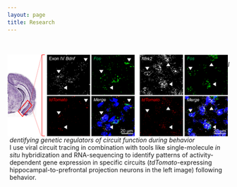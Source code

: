 ```yaml
---
layout: page
title: Research
---
```

<br><br>
<img style="float: left;" src="/RNAscope.jpg" width="500"><p style="padding-left: 5px;"><i>Identifying genetic regulators of circuit function during behavior</i><br>
  I use viral circuit tracing in combination with tools like single-molecule <i>in situ</i> hybridization and RNA-sequencing to identify patterns of activity-dependent gene expression in specific circuits (<i>tdTomato</i>-expressing hippocampal-to-prefrontal projection neurons in the left image) following behavior.</p>

